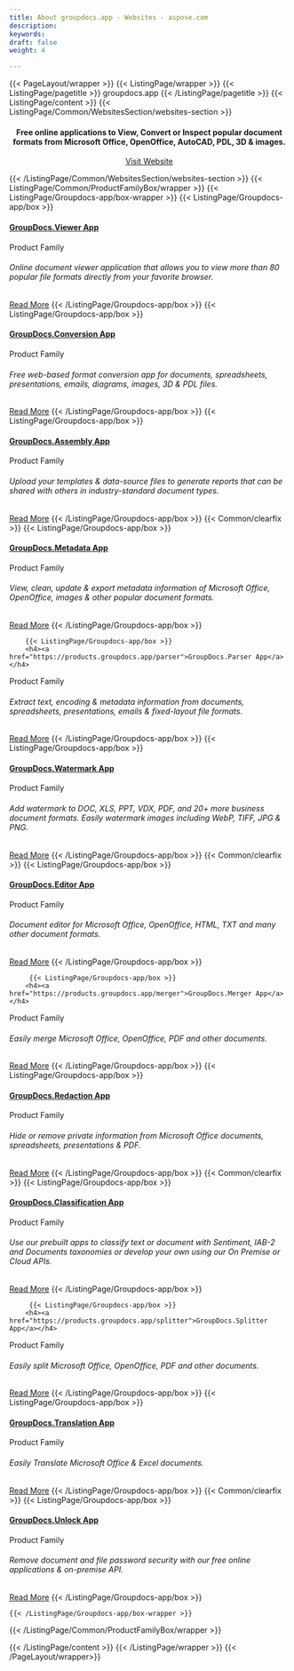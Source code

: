 ```yaml
---
title: About groupdocs.app - Websites - aspose.com
description: 
keywords: 
draft: false
weight: 4

---
```


{{< PageLayout/wrapper >}}
{{< ListingPage/wrapper >}}
{{< ListingPage/pagetitle >}} groupdocs.app {{< /ListingPage/pagetitle >}}
{{< ListingPage/content >}} 
{{< ListingPage/Common/WebsitesSection/websites-section >}} 
<h4 style="text-align: center ! important;">Free online applications to View, Convert or Inspect popular document formats from Microsoft Office, OpenOffice, AutoCAD, PDL, 3D &amp; images.</h4>
<p style="text-align: center ! important;"><a href="https://www.groupdocs.app" rel="alternate">Visit Website</a></p>
{{< /ListingPage/Common/WebsitesSection/websites-section >}} 
{{< ListingPage/Common/ProductFamilyBox/wrapper >}}
    {{< ListingPage/Groupdocs-app/box-wrapper >}}
        {{< ListingPage/Groupdocs-app/box >}}
        <h4><a href="https://products.groupdocs.app/viewer">GroupDocs.Viewer App</a></h4>
        <span class="asposefor">Product Family</span>
        <h6>Online document viewer application that allows you to view more than 80 popular file formats directly from your favorite browser.</h6>
        <a class="btn btn-primary" href="https://products.groupdocs.app/viewer">Read More</a>
        {{< /ListingPage/Groupdocs-app/box >}}
        {{< ListingPage/Groupdocs-app/box >}}
   <h4><a href="https://products.groupdocs.app/conversion">GroupDocs.Conversion App</a></h4>
<span class="asposefor">Product Family</span>
<h6>Free web-based format conversion app for documents, spreadsheets, presentations, emails, diagrams, images, 3D &amp; PDL files.</h6>
<a class="btn btn-primary" href="https://products.groupdocs.app/conversion">Read More</a>
        {{< /ListingPage/Groupdocs-app/box >}}
         {{< ListingPage/Groupdocs-app/box >}}
<h4><a href="https://products.groupdocs.app/assembly">GroupDocs.Assembly App</a></h4>
<span class="asposefor">Product Family</span>
<h6>Upload your templates &amp; data-source files to generate reports that can be shared with others in industry-standard document types.</h6>
<a class="btn btn-primary" href="https://products.groupdocs.app/assembly">Read More</a>
        {{< /ListingPage/Groupdocs-app/box >}}
       {{< Common/clearfix >}} 
        {{< ListingPage/Groupdocs-app/box >}}
        <h4><a href="https://products.groupdocs.app/metadata">GroupDocs.Metadata App</a></h4>
<span class="asposefor">Product Family</span>
<h6>View, clean, update &amp; export metadata information of Microsoft Office, OpenOffice, images &amp; other popular document formats.</h6>
<a class="btn btn-primary" href="https://products.groupdocs.app/metadata">Read More</a>
        {{< /ListingPage/Groupdocs-app/box >}}
     
        {{< ListingPage/Groupdocs-app/box >}}
        <h4><a href="https://products.groupdocs.app/parser">GroupDocs.Parser App</a></h4>
<span class="asposefor">Product Family</span>
<h6>Extract text, encoding &amp; metadata information from documents, spreadsheets, presentations, emails &amp; fixed-layout file formats.</h6>
<a class="btn btn-primary" href="https://products.groupdocs.app/parser">Read More</a>
        {{< /ListingPage/Groupdocs-app/box >}}
        {{< ListingPage/Groupdocs-app/box >}}
        <h4><a href="https://products.groupdocs.app/watermark">GroupDocs.Watermark App</a></h4>
<span class="asposefor">Product Family</span>
<h6>Add watermark to DOC, XLS, PPT, VDX, PDF, and 20+ more business document formats. Easily watermark images including WebP, TIFF, JPG &amp; PNG.</h6>
<a class="btn btn-primary" href="https://products.groupdocs.app/watermark">Read More</a>
        {{< /ListingPage/Groupdocs-app/box >}}
        {{< Common/clearfix >}} 
        {{< ListingPage/Groupdocs-app/box >}}
        <h4><a href="https://products.groupdocs.app/editor">GroupDocs.Editor App</a></h4>
<span class="asposefor">Product Family</span>
<h6>Document editor for Microsoft Office, OpenOffice, HTML, TXT and many other document formats.</h6>
<a class="btn btn-primary" href="https://products.groupdocs.app/editor">Read More</a>
        {{< /ListingPage/Groupdocs-app/box >}}
        
         {{< ListingPage/Groupdocs-app/box >}}
        <h4><a href="https://products.groupdocs.app/merger">GroupDocs.Merger App</a></h4>
<span class="asposefor">Product Family</span>
<h6>Easily merge Microsoft Office, OpenOffice, PDF and other documents.</h6>
<a class="btn btn-primary" href="https://products.groupdocs.app/merger">Read More</a>
        {{< /ListingPage/Groupdocs-app/box >}}
         {{< ListingPage/Groupdocs-app/box >}}
        <h4><a href="https://products.groupdocs.app/redaction">GroupDocs.Redaction App</a></h4>
<span class="asposefor">Product Family</span>
<h6>Hide or remove private information from Microsoft Office documents, spreadsheets, presentations &amp; PDF.</h6>
<a class="btn btn-primary" href="https://products.groupdocs.app/redaction">Read More</a>
        {{< /ListingPage/Groupdocs-app/box >}}
        {{< Common/clearfix >}} 
         {{< ListingPage/Groupdocs-app/box >}}
        <h4><a href="https://products.groupdocs.app/classification">GroupDocs.Classification App</a></h4>
<span class="asposefor">Product Family</span>
<h6>Use our prebuilt apps to classify text or document with Sentiment, IAB-2 and Documents taxonomies or develop your own using our On Premise or Cloud APIs.</h6>
<a class="btn btn-primary" href="https://products.groupdocs.app/classification">Read More</a>
        {{< /ListingPage/Groupdocs-app/box >}}
        
         {{< ListingPage/Groupdocs-app/box >}}
        <h4><a href="https://products.groupdocs.app/splitter">GroupDocs.Splitter App</a></h4>
<span class="asposefor">Product Family</span>
<h6>Easily split Microsoft Office, OpenOffice, PDF and other documents.</h6>
<a class="btn btn-primary" href="https://products.groupdocs.app/splitter">Read More</a>
        {{< /ListingPage/Groupdocs-app/box >}}
         {{< ListingPage/Groupdocs-app/box >}}
        <h4><a href="https://products.groupdocs.app/translation">GroupDocs.Translation App</a></h4>
<span class="asposefor">Product Family</span>
<h6>Easily Translate Microsoft Office &amp; Excel documents.</h6>
<a class="btn btn-primary" href="https://products.groupdocs.app/translation">Read More</a>
        {{< /ListingPage/Groupdocs-app/box >}}
        {{< Common/clearfix >}} 
         {{< ListingPage/Groupdocs-app/box >}}
        <h4><a href="https://products.groupdocs.app/unlock">GroupDocs.Unlock App</a></h4>
<span class="asposefor">Product Family</span>
<h6>Remove document and file password security with our free online applications &amp; on-premise API.</h6>
<a class="btn btn-primary" href="https://products.groupdocs.app/unlock">Read More</a>
        {{< /ListingPage/Groupdocs-app/box >}}
        
    {{< /ListingPage/Groupdocs-app/box-wrapper >}}  
{{< /ListingPage/Common/ProductFamilyBox/wrapper >}}

 {{< /ListingPage/content >}} 
{{< /ListingPage/wrapper >}}
{{< /PageLayout/wrapper>}}